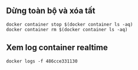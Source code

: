 ## Dừng toàn bộ và xóa tất

```
docker container stop $(docker container ls -aq)
docker container rm $(docker container ls -aq)
```

## Xem log container realtime

```
docker logs -f 486cce331130
```

